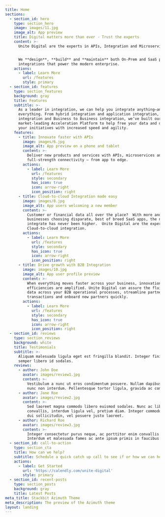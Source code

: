 ```yaml
---
title: Home
sections:
  - section_id: hero
    type: section_hero
    image: images/11.jpg
    image_alt: App preview
    title: Digital matters more than ever - Trust the experts
    content: >-
      Unite Digital are the experts in APIs, Integration and Microservices.  


      We **design**, **build** and **maintain** both On-Prem and SaaS product
      integrations that power the modern enterprise.
    actions:
      - label: Learn More
        url: /features
        style: primary
  - section_id: features
    type: section_features
    background: gray
    title: Features
    subtitle: >-
      As a leader in integration, we can help you integrate anything—and
      everything. From hybrid integration and application integration, to data
      integration and Business to Business integration, we’ve built our
      market-leading Acceleration Platform to help free your data and deliver
      your initiatives with increased speed and agility.
    features:
      - title: Innovate faster with APIs
        image: images/6.jpg
        image_alt: App preview on a phone and tablet
        content: >-
          Deliver new products and services with APIs, microservices and
          full-strength connectivity — from app to edge.
        actions:
          - label: Learn More
            url: /features
            style: secondary
            has_icon: true
            icon: arrow-right
            icon_position: right
      - title: Cloud-to-cloud Integration made easy
        image: images/8.jpg
        image_alt: App users welcoming a new member
        content: >-
          Customer or financial data all over the place?  With more and more
          businesses choosing disparate, best of breed SaaS apps, the need to
          integrate has never been higher.  Unite Digital are the experts of
          Cloud-to-cloud integration.
        actions:
          - label: Learn More
            url: /features
            style: secondary
            has_icon: true
            icon: arrow-right
            icon_position: right
      - title: Drive growth with B2B Integration
        image: images/10.jpg
        image_alt: App user profile preview
        content: >-
          When everything moves faster across your business, innovations and
          efficiencies are amplified. Unite Digital can assure the fluid flow of
          data across your B2B operational processes, streamline partner
          transactions and onboard new partners quickly.
        actions:
          - label: Learn More
            url: /features
            style: secondary
            has_icon: true
            icon: arrow-right
            icon_position: right
  - section_id: reviews
    type: section_reviews
    background: white
    title: Testimonials
    subtitle: >-
      Aliquam malesuada ligula eget est fringilla blandit. Integer finibus
      semper libero id sodales. 
    reviews:
      - author: John Doe
        avatar: images/review1.jpg
        content: >-
          Vestibulum a nunc ut eros condimentum posuere. Nullam dapibus quis
          nunc non interdum. Pellentesque tortor ligula, gravida ac commodo eu.
      - author: Jane Roe
        avatar: images/review2.jpg
        content: >-
          Sed laoreet magna commodo libero euismod sodales. Nunc ac libero
          convallis, interdum ligula vel, pretium diam. Integer commodo sem at
          dui sollicitudin, vel posuere justo laoreet.
      - author: Richard Roe
        avatar: images/review3.jpg
        content: >-
          Integer consectetur purus neque, ac porttitor enim convallis vitae.
          Interdum et malesuada fames ac ante ipsum primis in faucibus.
  - section_id: call-to-action
    type: section_cta
    title: How can we help?
    subtitle: Schedule a quick catch up call to see if or how we can help.
    actions:
      - label: Get Started
        url: 'https://calendly.com/unite-digital'
        style: primary
  - section_id: recent-posts
    type: section_posts
    background: gray
    title: Latest Posts
meta_title: Stackbit Azimuth Theme
meta_description: The preview of the Azimuth theme
layout: landing
---
```


